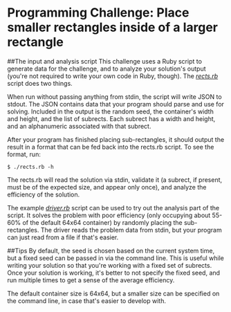 # Programming Challenge: Place smaller rectangles inside of a larger rectangle

##The input and analysis script
This challenge uses a Ruby script to generate data for the challenge, and to analyze your solution's output (you're not required to write your own code in Ruby, though). The [*rects.rb*](http://lafarren.com/rects/rects.rb) script does two things.

When run without passing anything from stdin, the script will write JSON to stdout. The JSON contains data that your program should parse and use for solving. Included in the output is the random seed, the container's width and height, and the list of subrects. Each subrect has a width and height, and an alphanumeric associated with that subrect.

After your program has finished placing sub-rectangles, it should output the result in a format that can be fed back into the rects.rb script. To see the format, run:

	$ ./rects.rb -h

The rects.rb will read the solution via stdin, validate it (a subrect, if present, must be of the expected size, and appear only once), and analyze the efficiency of the solution.

The example [*driver.rb*](http://lafarren.com/rects/driver.rb) script can be used to try out the analysis part of the script. It solves the problem with poor efficiency (only occupying about 55-60% of the default 64x64 container) by randomly placing the sub-rectangles. The driver reads the problem data from stdin, but your program can just read from a file if that's easier.


##Tips
By default, the seed is chosen based on the current system time, but a fixed seed can be passed in via the command line. This is useful while writing your solution so that you're working with a fixed set of subrects. Once your solution is working, it's better to not specify the fixed seed, and run multiple times to get a sense of the average efficiency.

The default container size is 64x64, but a smaller size can be specified on the command line, in case that's easier to develop with.